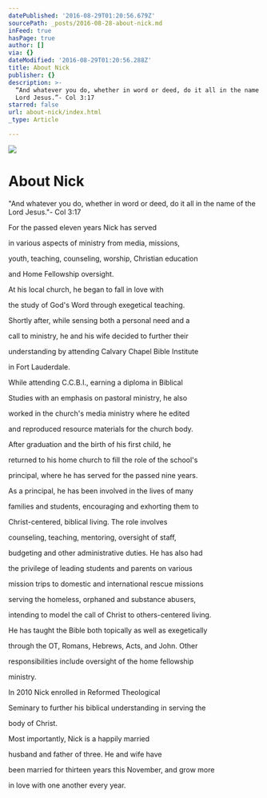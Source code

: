 ```yaml
---
datePublished: '2016-08-29T01:20:56.679Z'
sourcePath: _posts/2016-08-28-about-nick.md
inFeed: true
hasPage: true
author: []
via: {}
dateModified: '2016-08-29T01:20:56.288Z'
title: About Nick
publisher: {}
description: >-
  “And whatever you do, whether in word or deed, do it all in the name of the
  Lord Jesus.”- Col 3:17
starred: false
url: about-nick/index.html
_type: Article

---
```

![](https://the-grid-user-content.s3-us-west-2.amazonaws.com/d02d9d91-2ec2-4dbd-97d8-3e0baf44a44f.jpg)

# About Nick

"And whatever you do, whether in word or deed, do it all in the name of the Lord Jesus."- Col 3:17

For the passed eleven years Nick has served

in various aspects of ministry from media, missions,

youth, teaching, counseling, worship, Christian education

and Home Fellowship oversight.

At his local church, he began to fall in love with

the study of God's Word through exegetical teaching.

Shortly after, while sensing both a personal need and a

call to ministry, he and his wife decided to further their

understanding by attending Calvary Chapel Bible Institute

in Fort Lauderdale.

While attending C.C.B.I., earning a diploma in Biblical

Studies with an emphasis on pastoral ministry, he also

worked in the church's media ministry where he edited

and reproduced resource materials for the church body.

After graduation and the birth of his first child, he

returned to his home church to fill the role of the school's

principal, where he has served for the passed nine years.

As a principal, he has been involved in the lives of many

families and students, encouraging and exhorting them to

Christ-centered, biblical living. The role involves

counseling, teaching, mentoring, oversight of staff,

budgeting and other administrative duties. He has also had

the privilege of leading students and parents on various

mission trips to domestic and international rescue missions

serving the homeless, orphaned and substance abusers,

intending to model the call of Christ to others-centered living.

He has taught the Bible both topically as well as exegetically

through the OT, Romans, Hebrews, Acts, and John. Other

responsibilities include oversight of the home fellowship

ministry.

In 2010 Nick enrolled in Reformed Theological

Seminary to further his biblical understanding in serving the

body of Christ.

Most importantly, Nick is a happily married

husband and father of three. He and wife have

been married for thirteen years this November, and grow more

in love with one another every year.